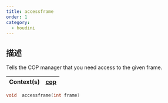 ```yaml
---
title: accessframe
order: 1
category:
  - houdini
---
```

    
## 描述

Tells the COP manager that you need access to the given frame.

| Context(s) | [cop](../contexts/cop.html) |
| ---------- | --------------------------- |

```c
void  accessframe(int frame)
```
